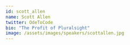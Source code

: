 ```yaml
---
id: scott_allen
name: Scott Allen
twitter: OdeToCode
bio: "The Profit of Pluralsight"
image: /assets/images/speakers/scottallen.jpg
---
```

